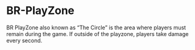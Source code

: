 # BR-PlayZone
BR PlayZone also known as “The Circle” is the area where players must remain during the game. If outside of the playzone, players take damage every second.
